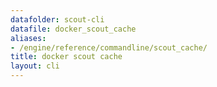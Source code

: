 ```yaml
---
datafolder: scout-cli
datafile: docker_scout_cache
aliases:
- /engine/reference/commandline/scout_cache/
title: docker scout cache
layout: cli
---
```


<!--
This page is automatically generated from Docker's source code. If you want to
suggest a change to the text that appears here, open a ticket in the source
repository on GitHub:

https://github.com/docker/scout-cli
-->
